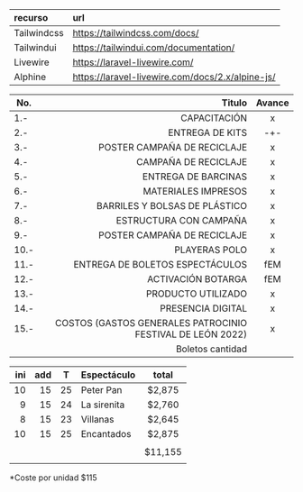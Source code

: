 | recurso     | url                                              |
| :---------- | :----------------------------------------------- |
| Tailwindcss | https://tailwindcss.com/docs/                    |
| Tailwindui  | https://tailwindui.com/documentation/            |
| Livewire    | https://laravel-livewire.com/                    |
| Alphine     | https://laravel-livewire.com/docs/2.x/alpine-js/ |


| No.  |                                                     Titulo | Avance |
| ---- | ---------------------------------------------------------: | :----: |
| 1.-  |                                               CAPACITACIÓN |   x    |
| 2.-  |                                            ENTREGA DE KITS |  -+-   |
| 3.-  |                                POSTER CAMPAÑA DE RECICLAJE |   x    |
| 4.-  |                                       CAMPAÑA DE RECICLAJE |   x    |
| 5.-  |                                        ENTREGA DE BARCINAS |   x    |
| 6.-  |                                        MATERIALES IMPRESOS |   x    |
| 7.-  |                              BARRILES Y BOLSAS DE PLÁSTICO |   x    |
| 8.-  |                                     ESTRUCTURA CON CAMPAÑA |   x    |
| 9.-  |                                POSTER CAMPAÑA DE RECICLAJE |   x    |
| 10.- |                                              PLAYERAS POLO |   x    |
| 11.- |                            ENTREGA DE BOLETOS ESPECTÁCULOS |  fEM   |
| 12.- |                                         ACTIVACIÓN BOTARGA |  fEM   |
| 13.- |                                         PRODUCTO UTILIZADO |   x    |
| 14.- |                                          PRESENCIA DIGITAL |   x    |
| 15.- | COSTOS (GASTOS GENERALES PATROCINIO FESTIVAL DE LEÓN 2022) |   x    |
|      |                                           Boletos cantidad |        |

|  ini |  add |   T   | Espectáculo |  total  |
| ---: | ---: | :---: | :---------- | :-----: |
|   10 |   15 |  25   | Peter Pan   | $2,875  |
|    9 |   15 |  24   | La sirenita | $2,760  |
|    8 |   15 |  23   | Villanas    | $2,645  |
|   10 |   15 |  25   | Encantados  | $2,875  |
|      |      |       |             |         |
|      |      |       |             | $11,155 |
|      |      |       |             |         |

*Coste por unidad $115


<!-- User::factory()->create('email' => 'prueba@mail.com'); -->